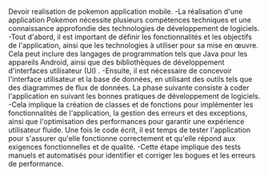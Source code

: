 Devoir realisation de pokemon application mobile. 
-La réalisation d'une application Pokemon nécessite plusieurs compétences techniques et une connaissance approfondie des technologies de développement de logiciels.
-Tout d'abord, il est important de définir les fonctionnalités et les objectifs de l'application, ainsi que les technologies à utiliser pour sa mise en œuvre. Cela peut inclure des langages de programmation tels que Java pour les appareils Android, ainsi que des bibliothèques de développement d'interfaces utilisateur (UI) . 
-Ensuite, il est nécessaire de concevoir l'interface utilisateur et la base de données, en utilisant des outils tels que des diagrammes de flux de données. La phase suivante consiste à coder l'application en suivant les bonnes pratiques de développement de logiciels. 
-Cela implique la création de classes et de fonctions pour implémenter les fonctionnalités de l'application, la gestion des erreurs et des exceptions, ainsi que l'optimisation des performances pour garantir une expérience utilisateur fluide. Une fois le code écrit, il est temps de tester l'application pour s'assurer qu'elle fonctionne correctement et qu'elle répond aux exigences fonctionnelles et de qualité.
-Cette étape implique des tests manuels et automatisés pour identifier et corriger les bogues et les erreurs de performance.
